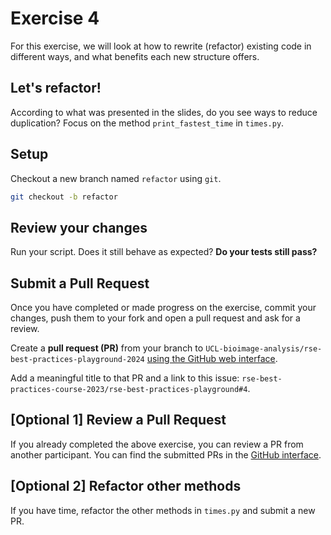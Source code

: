 # Exercise 4
For this exercise, we will look at how to rewrite (refactor) existing code in different ways, and what benefits each new structure offers.

## Let's refactor!
According to what was presented in the slides, do you see ways to reduce duplication?
Focus on the method `print_fastest_time` in `times.py`.

## Setup

Checkout a new branch named `refactor` using `git`.

```bash
git checkout -b refactor
```

## Review your changes
Run your script. Does it still behave as expected?
**Do your tests still pass?**

## Submit a Pull Request
Once you have completed or made progress on the exercise, commit your changes, push them to your fork and open a pull request and ask for a review.

Create a **pull request (PR)** from your branch to `UCL-bioimage-analysis/rse-best-practices-playground-2024` [using the GitHub web interface](https://docs.github.com/en/pull-requests/collaborating-with-pull-requests/proposing-changes-to-your-work-with-pull-requests/creating-a-pull-request).

Add a meaningful title to that PR and a link to this issue: `rse-best-practices-course-2023/rse-best-practices-playground#4`.


## [Optional 1] Review a Pull Request
If you already completed the above exercise, you can review a PR from another participant. You can find the submitted PRs in the [GitHub interface](
    https://www.github.com/UCL-bioimage-analysis/rse-best-practices-playground-2024/pulls).

## [Optional 2] Refactor other methods
If you have time, refactor the other methods in `times.py` and submit a new PR.
